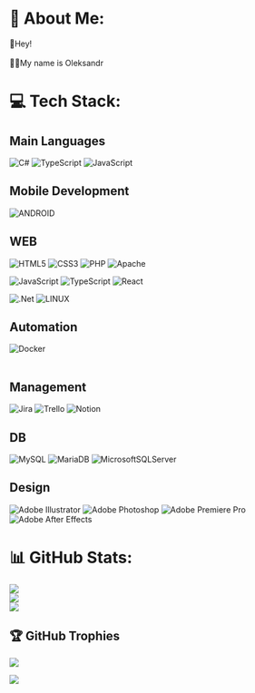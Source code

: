 # 💫 About Me:
👋Hey!<br><br>
👨‍💻My name is Oleksandr<br>
<!--📱...<br><br>
💸Ready for cooperation, DM me!<br>
[Telegram](https://t.me/abkillio)-->

# 💻 Tech Stack:


## Main Languages
![C#](https://img.shields.io/badge/c%23-%23239120.svg?style=for-the-badge&logo=c-sharp&logoColor=white)
![TypeScript](https://img.shields.io/badge/typescript-%23007ACC.svg?style=for-the-badge&logo=typescript&logoColor=white)
![JavaScript](https://img.shields.io/badge/javascript-%23323330.svg?style=for-the-badge&logo=javascript&logoColor=%23F7DF1E)
</br>

## Mobile Development
![ANDROID](https://img.shields.io/badge/android-%2320232a.svg?style=for-the-badge&logo=android&logoColor=%a4c639)
</br>

## WEB
![HTML5](https://img.shields.io/badge/html5-%23E34F26.svg?style=for-the-badge&logo=html5&logoColor=white)
![CSS3](https://img.shields.io/badge/css3-%231572B6.svg?style=for-the-badge&logo=css3&logoColor=white)
![PHP](https://img.shields.io/badge/php-%23777BB4.svg?style=for-the-badge&logo=php&logoColor=white)
![Apache](https://img.shields.io/badge/apache-%23D42029.svg?style=for-the-badge&logo=apache&logoColor=white)
</br>

![JavaScript](https://img.shields.io/badge/javascript-%23323330.svg?style=for-the-badge&logo=javascript&logoColor=%23F7DF1E)
![TypeScript](https://img.shields.io/badge/typescript-%23007ACC.svg?style=for-the-badge&logo=typescript&logoColor=white)
![React](https://img.shields.io/badge/react-%2320232a.svg?style=for-the-badge&logo=react&logoColor=%2361DAFB)
</br>


![.Net](https://img.shields.io/badge/.NET-5C2D91?style=for-the-badge&logo=.net&logoColor=white)
![LINUX](https://img.shields.io/badge/Linux-FCC624?style=for-the-badge&logo=linux&logoColor=black)
</br>

## Automation
![Docker](https://img.shields.io/badge/docker-%230db7ed.svg?style=for-the-badge&logo=docker&logoColor=white)  
</br>

## Management
![Jira](https://img.shields.io/badge/jira-%230A0FFF.svg?style=for-the-badge&logo=jira&logoColor=white)
![Trello](https://img.shields.io/badge/Trello-%23026AA7.svg?style=for-the-badge&logo=Trello&logoColor=white)
![Notion](https://img.shields.io/badge/Notion-%23000000.svg?style=for-the-badge&logo=notion&logoColor=white)
</br>

## DB
![MySQL](https://img.shields.io/badge/mysql-%2300f.svg?style=for-the-badge&logo=mysql&logoColor=white)
![MariaDB](https://img.shields.io/badge/MariaDB-003545?style=for-the-badge&logo=mariadb&logoColor=white)
![MicrosoftSQLServer](https://img.shields.io/badge/Microsoft%20SQL%20Sever-CC2927?style=for-the-badge&logo=microsoft%20sql%20server&logoColor=white)
</br>

## Design
![Adobe Illustrator](https://img.shields.io/badge/adobeillustrator-%23FF9A00.svg?style=for-the-badge&logo=adobeillustrator&logoColor=white) 
![Adobe Photoshop](https://img.shields.io/badge/adobephotoshop-%2331A8FF.svg?style=for-the-badge&logo=adobephotoshop&logoColor=white) 
![Adobe Premiere Pro](https://img.shields.io/badge/Adobe%20Premiere%20Pro-9999FF.svg?style=for-the-badge&logo=Adobe%20Premiere%20Pro&logoColor=white) 
![Adobe After Effects](https://img.shields.io/badge/Adobe%20After%20Effects-9999FF.svg?style=for-the-badge&logo=Adobe%20After%20Effects&logoColor=white) 
</br>


# 📊 GitHub Stats:
![](https://github-readme-stats.vercel.app/api?username=OleksandrBohatyrov&theme=dark&hide_border=false&include_all_commits=true&count_private=true)<br/>
![](https://github-readme-streak-stats.herokuapp.com/?user=OleksandrBohatyrov&theme=dark&hide_border=false)<br/>
![](https://github-readme-stats.vercel.app/api/top-langs/?username=OleksandrBohatyrov&theme=dark&hide_border=false&include_all_commits=true&count_private=true&layout=compact)


## 🏆 GitHub Trophies
![](https://github-profile-trophy.vercel.app/?username=OleksandrBohatyrov&theme=dracula&no-frame=true&no-bg=false&margin-w=4)


[![](https://visitcount.itsvg.in/api?id=OleksandrBohatyrov&icon=0&color=10)](https://visitcount.itsvg.in)
